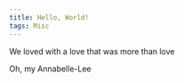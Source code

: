 ```yaml
---
title: Hello, World!
tags: Misc
---
```

We loved with a love that was more than love

Oh, my Annabelle-Lee
